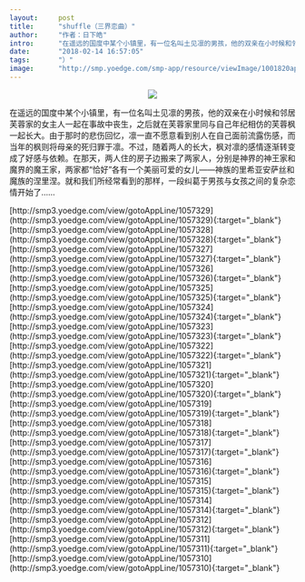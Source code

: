 ```yaml
---
layout:     post
title:      "shuffle（三界恋曲）"
author:     "作者：日下皓"
intro:      "在遥远的国度中某个小镇里，有一位名叫土见凛的男孩，他的双亲在小时候和邻居芙蓉家的女主人一起在事故中丧生，之后就在芙蓉家里同与自己年纪相仿的芙蓉枫一起长大。由于那时的悲伤回忆，凛一直不愿意看到别人在自己面前流露伤感，而当年的枫则将母亲的死归罪于凛。不过，随着两人的长大，枫对凛的感情逐渐转变成了好感与依赖。在那天，两人住的房子边搬来了两家人，分别是神界的神王家和魔界的魔王家，两家都“恰好”各有一个美丽可爱的女儿——神族的里希亚安萨丝和魔族的涅里涅。就和我们所经常看到的那样，一段纠葛于男孩与女孩之间的复杂恋情开始了……"
date:       "2018-02-14 16:57:05"
tags:       "）"
image:      "http://smp.yoedge.com/smp-app/resource/viewImage/1001820appline.png"
---
```

<div style="text-align: center">
<p><img src="http://smp.yoedge.com/smp-app/resource/viewImage/1001820appline.png"/></p>
</div>
<p class="post-meta">
<span>在遥远的国度中某个小镇里，有一位名叫土见凛的男孩，他的双亲在小时候和邻居芙蓉家的女主人一起在事故中丧生，之后就在芙蓉家里同与自己年纪相仿的芙蓉枫一起长大。由于那时的悲伤回忆，凛一直不愿意看到别人在自己面前流露伤感，而当年的枫则将母亲的死归罪于凛。不过，随着两人的长大，枫对凛的感情逐渐转变成了好感与依赖。在那天，两人住的房子边搬来了两家人，分别是神界的神王家和魔界的魔王家，两家都“恰好”各有一个美丽可爱的女儿——神族的里希亚安萨丝和魔族的涅里涅。就和我们所经常看到的那样，一段纠葛于男孩与女孩之间的复杂恋情开始了……</span>
</p>
[http://smp3.yoedge.com/view/gotoAppLine/1057329](http://smp3.yoedge.com/view/gotoAppLine/1057329){:target="_blank"}
[http://smp3.yoedge.com/view/gotoAppLine/1057328](http://smp3.yoedge.com/view/gotoAppLine/1057328){:target="_blank"}
[http://smp3.yoedge.com/view/gotoAppLine/1057327](http://smp3.yoedge.com/view/gotoAppLine/1057327){:target="_blank"}
[http://smp3.yoedge.com/view/gotoAppLine/1057326](http://smp3.yoedge.com/view/gotoAppLine/1057326){:target="_blank"}
[http://smp3.yoedge.com/view/gotoAppLine/1057325](http://smp3.yoedge.com/view/gotoAppLine/1057325){:target="_blank"}
[http://smp3.yoedge.com/view/gotoAppLine/1057324](http://smp3.yoedge.com/view/gotoAppLine/1057324){:target="_blank"}
[http://smp3.yoedge.com/view/gotoAppLine/1057323](http://smp3.yoedge.com/view/gotoAppLine/1057323){:target="_blank"}
[http://smp3.yoedge.com/view/gotoAppLine/1057322](http://smp3.yoedge.com/view/gotoAppLine/1057322){:target="_blank"}
[http://smp3.yoedge.com/view/gotoAppLine/1057321](http://smp3.yoedge.com/view/gotoAppLine/1057321){:target="_blank"}
[http://smp3.yoedge.com/view/gotoAppLine/1057320](http://smp3.yoedge.com/view/gotoAppLine/1057320){:target="_blank"}
[http://smp3.yoedge.com/view/gotoAppLine/1057319](http://smp3.yoedge.com/view/gotoAppLine/1057319){:target="_blank"}
[http://smp3.yoedge.com/view/gotoAppLine/1057318](http://smp3.yoedge.com/view/gotoAppLine/1057318){:target="_blank"}
[http://smp3.yoedge.com/view/gotoAppLine/1057317](http://smp3.yoedge.com/view/gotoAppLine/1057317){:target="_blank"}
[http://smp3.yoedge.com/view/gotoAppLine/1057316](http://smp3.yoedge.com/view/gotoAppLine/1057316){:target="_blank"}
[http://smp3.yoedge.com/view/gotoAppLine/1057315](http://smp3.yoedge.com/view/gotoAppLine/1057315){:target="_blank"}
[http://smp3.yoedge.com/view/gotoAppLine/1057314](http://smp3.yoedge.com/view/gotoAppLine/1057314){:target="_blank"}
[http://smp3.yoedge.com/view/gotoAppLine/1057312](http://smp3.yoedge.com/view/gotoAppLine/1057312){:target="_blank"}
[http://smp3.yoedge.com/view/gotoAppLine/1057311](http://smp3.yoedge.com/view/gotoAppLine/1057311){:target="_blank"}
[http://smp3.yoedge.com/view/gotoAppLine/1057310](http://smp3.yoedge.com/view/gotoAppLine/1057310){:target="_blank"}


